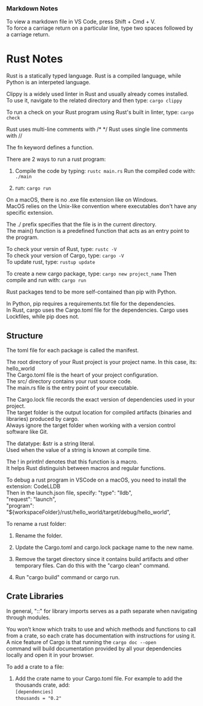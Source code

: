 <h3 align="left"><strong>Markdown Notes</strong></h3>

To view a markdown file in VS Code, press Shift + Cmd + V.  
To force a carriage return on a particular line, type two spaces followed by a carriage return.

<h1 align="left"><strong>Rust Notes</strong></h1>
Rust is a statically typed language.  
Rust is a compiled language, while Python is an interpeted language.

Clippy is a widely used linter in Rust and usually already comes installed.  
To use it, navigate to the related directory and then type: `cargo clippy`

To run a check on your Rust program using Rust's built in linter, type: `cargo check`

Rust uses multi-line comments with /* */
Rust uses single line comments with //

The fn keyword defines a function.

There are 2 ways to run a rust program:
1) Compile the code by typing: `rustc main.rs`
Run the compiled code with: `./main`

2) run: `cargo run`

On a macOS, there is no .exe file extension like on Windows.  
MacOS relies on the Unix-like convention where executables don't have any specific extension.

The ./ prefix specifies that the file is in the current directory.  
The main() function is a predefined function that acts as an entry point to the program.

To check your versin of Rust, type: `rustc -V`  
To check your version of Cargo, type: `cargo -V`  
To update rust, type: `rustup update`

To create a new cargo package, type: `cargo new project_name`
Then compile and run with: `cargo run`

Rust packages tend to be more self-contained than pip with Python.

In Python, pip requires a requirements.txt file for the dependencies.  
In Rust, cargo uses the Cargo.toml file for the dependencies. Cargo uses Lockfiles, while pip does not.

<h2 align="left"><strong>Structure</strong></h2>
The toml file for each package is called the manifest.

The root directory of your Rust project is your project name. In this case, its: hello_world  
The Cargo.toml file is the heart of your project configuration.  
The src/ directory contains your rust source code.  
The main.rs file is the entry point of your executable.

The Cargo.lock file records the exact version of dependencies used in your project.  
The target folder is the output location for compiled artifacts (binaries and libraries) produced by cargo.  
Always ignore the target folder when working with a version control software like Git.

The datatype: &str is a string literal.  
Used when the value of a string is known at compile time.

The ! in println! denotes that this function is a macro.  
It helps Rust distinguish between macros and regular functions.

To debug a rust program in VSCode on a macOS, you need to install the extension: CodeLLDB  
Then in the launch.json file, specify:
"type": "lldb",  
"request": "launch",  
"program": "${workspaceFolder}/rust/hello_world/target/debug/hello_world",

To rename a rust folder:
1) Rename the folder.
2) Update the Cargo.toml and cargo.lock package name to the new name.
3) Remove the target directory since it contains build artifacts and other temporary files.
Can do this with the "cargo clean" command.

4) Run "cargo build" command or cargo run.

<h2 align="left"><strong>Crate Libraries</strong></h2>
In general, "::" for library imports serves as a path separate when navigating through modules.

You won’t know which traits to use and which methods and functions to call from a crate, so each crate has documentation with instructions for using it.  
A nice feature of Cargo is that running the `cargo doc --open`  
command will build documentation provided by all your dependencies locally and open it in your browser.

To add a crate to a file:
1) Add the crate name to your Cargo.toml file.
For example to add the thousands crate, add:  
`[dependencies]`  
`thousands = "0.2"`